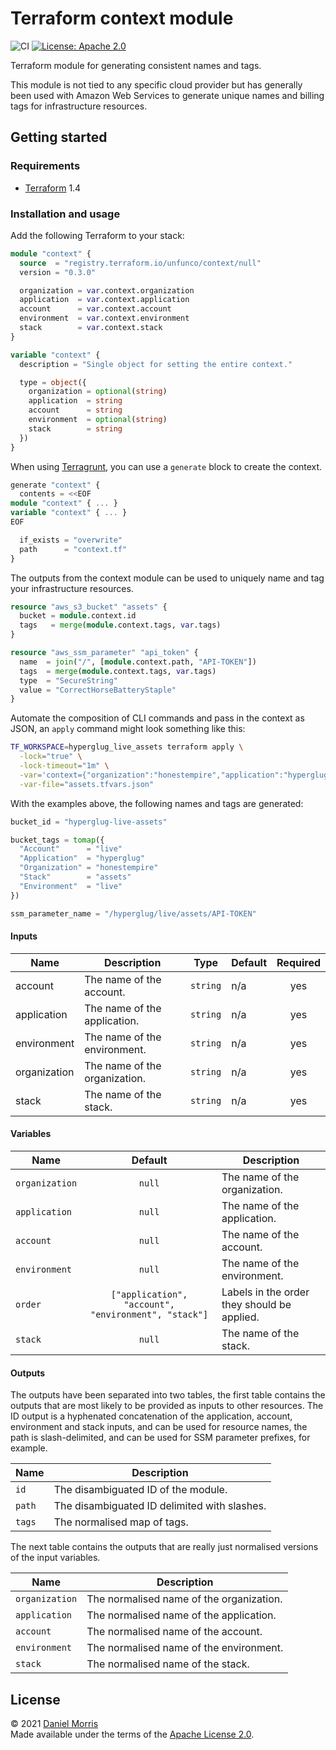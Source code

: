 # Terraform context module

![CI](https://github.com/unfunco/terraform-null-context/actions/workflows/push.yaml/badge.svg)
[![License: Apache 2.0](https://img.shields.io/badge/License-Apache_2.0-purple.svg)](https://opensource.org/licenses/Apache-2.0)

Terraform module for generating consistent names and tags.

This module is not tied to any specific cloud provider but has generally been
used with Amazon Web Services to generate unique names and billing tags for
infrastructure resources.

## Getting started

### Requirements

- [Terraform] 1.4

### Installation and usage

Add the following Terraform to your stack:

```terraform
module "context" {
  source  = "registry.terraform.io/unfunco/context/null"
  version = "0.3.0"

  organization = var.context.organization
  application  = var.context.application
  account      = var.context.account
  environment  = var.context.environment
  stack        = var.context.stack
}

variable "context" {
  description = "Single object for setting the entire context."

  type = object({
    organization = optional(string)
    application  = string
    account      = string
    environment  = optional(string)
    stack        = string
  })
}
```

When using [Terragrunt], you can use a `generate` block to create the context.

```terraform
generate "context" {
  contents = <<EOF
module "context" { ... }
variable "context" { ... }
EOF

  if_exists = "overwrite"
  path      = "context.tf"
}
```

The outputs from the context module can be used to uniquely name and tag your
infrastructure resources.

```terraform
resource "aws_s3_bucket" "assets" {
  bucket = module.context.id
  tags   = merge(module.context.tags, var.tags)
}

resource "aws_ssm_parameter" "api_token" {
  name  = join("/", [module.context.path, "API-TOKEN"])
  tags  = merge(module.context.tags, var.tags)
  type  = "SecureString"
  value = "CorrectHorseBatteryStaple"
}
```

Automate the composition of CLI commands and pass in the context as JSON,
an `apply` command might look something like this:

```bash
TF_WORKSPACE=hyperglug_live_assets terraform apply \
  -lock="true" \
  -lock-timeout="1m" \
  -var='context={"organization":"honestempire","application":"hyperglug","account":"live","environment":"live","stack":"assets"}' \
  -var-file="assets.tfvars.json"
```

With the examples above, the following names and tags are generated:

```terraform
bucket_id = "hyperglug-live-assets"

bucket_tags = tomap({
  "Account"      = "live"
  "Application"  = "hyperglug"
  "Organization" = "honestempire"
  "Stack"        = "assets"
  "Environment"  = "live"
})

ssm_parameter_name = "/hyperglug/live/assets/API-TOKEN"
```

<!-- BEGIN_TF_DOCS -->

#### Inputs

| Name         | Description                   | Type     | Default | Required |
| ------------ | ----------------------------- | -------- | ------- | :------: |
| account      | The name of the account.      | `string` | n/a     |   yes    |
| application  | The name of the application.  | `string` | n/a     |   yes    |
| environment  | The name of the environment.  | `string` | n/a     |   yes    |
| organization | The name of the organization. | `string` | n/a     |   yes    |
| stack        | The name of the stack.        | `string` | n/a     |   yes    |

<!-- END_TF_DOCS -->

#### Variables

| Name           |                       Default                        | Description                                 |
| -------------- | :--------------------------------------------------: | ------------------------------------------- |
| `organization` |                        `null`                        | The name of the organization.               |
| `application`  |                        `null`                        | The name of the application.                |
| `account`      |                        `null`                        | The name of the account.                    |
| `environment`  |                        `null`                        | The name of the environment.                |
| `order`        | `["application", "account", "environment", "stack"]` | Labels in the order they should be applied. |
| `stack`        |                        `null`                        | The name of the stack.                      |

#### Outputs

The outputs have been separated into two tables, the first table contains the
outputs that are most likely to be provided as inputs to other resources. The ID
output is a hyphenated concatenation of the application, account, environment
and stack inputs, and can be used for resource names, the path is
slash-delimited, and can be used for SSM parameter prefixes, for example.

| Name   | Description                                  |
| ------ | -------------------------------------------- |
| `id`   | The disambiguated ID of the module.          |
| `path` | The disambiguated ID delimited with slashes. |
| `tags` | The normalised map of tags.                  |

The next table contains the outputs that are really just normalised versions of
the input variables.

| Name           | Description                              |
| -------------- | ---------------------------------------- |
| `organization` | The normalised name of the organization. |
| `application`  | The normalised name of the application.  |
| `account`      | The normalised name of the account.      |
| `environment`  | The normalised name of the environment.  |
| `stack`        | The normalised name of the stack.        |

## License

© 2021 [Daniel Morris]\
Made available under the terms of the [Apache License 2.0](LICENSE.md).

[daniel morris]: https://unfun.co
[go]: https://go.dev
[honest empire ltd]: https://www.honestempire.com
[terraform]: https://www.terraform.io
[terragrunt]: https://terragrunt.gruntwork.io
